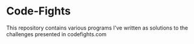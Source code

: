 # Code-Fights
This repository contains various programs I've written as solutions to the challenges presented in codefights.com
